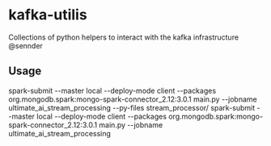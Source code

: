 # kafka-utilis

Collections of python helpers to interact with the kafka infrastructure @sennder


## Usage

spark-submit --master local --deploy-mode client  --packages org.mongodb.spark:mongo-spark-connector_2.12:3.0.1 main.py --jobname ultimate_ai_stream_processing --py-files stream_processor/
spark-submit --master local --deploy-mode client  --packages org.mongodb.spark:mongo-spark-connector_2.12:3.0.1 main.py --jobname ultimate_ai_stream_processing
